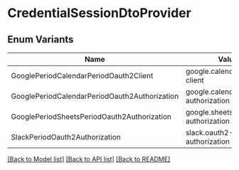 # CredentialSessionDtoProvider

## Enum Variants

| Name | Value |
|---- | -----|
| GooglePeriodCalendarPeriodOauth2Client | google.calendar.oauth2-client |
| GooglePeriodCalendarPeriodOauth2Authorization | google.calendar.oauth2-authorization |
| GooglePeriodSheetsPeriodOauth2Authorization | google.sheets.oauth2-authorization |
| SlackPeriodOauth2Authorization | slack.oauth2-authorization |


[[Back to Model list]](../README.md#documentation-for-models) [[Back to API list]](../README.md#documentation-for-api-endpoints) [[Back to README]](../README.md)


